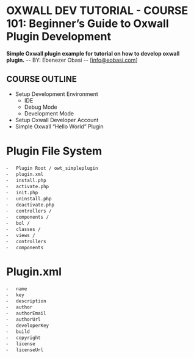 # OXWALL DEV TUTORIAL - COURSE 101: Beginner’s Guide to Oxwall Plugin Development
**Simple Oxwall plugin example for tutorial on how to develop oxwall plugin.**
 -- BY: Ebenezer Obasi
 -- [info@eobasi.com]

## COURSE OUTLINE ##

* Setup Development Environment
  - IDE
  - Debug Mode
  - Development Mode
 * Setup Oxwall Developer Account                                         
 * Simple Oxwall “Hello World” Plugin


# Plugin File System
	⁃	Plugin Root / owt_simpleplugin
	⁃	plugin.xml
	⁃	install.php
	⁃	activate.php
	⁃	init.php
	⁃	uninstall.php
	⁃	deactivate.php
	⁃	controllers /
	⁃	components /
	⁃	bol /
	⁃	classes /
	⁃	views /
	⁃	controllers
	⁃	components


# Plugin.xml
	⁃	name
	⁃	key
	⁃	description
	⁃	author
	⁃	authorEmail
	⁃	authorUrl
	⁃	developerKey
	⁃	build
	⁃	copyright
	⁃	license
	⁃	licenseUrl
